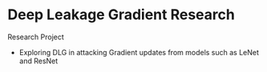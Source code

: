 # Deep Leakage Gradient Research

Research Project
- Exploring DLG in attacking Gradient updates from models such as LeNet and ResNet
